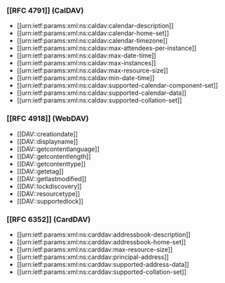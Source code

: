 <!-- --- title: List of DAV properties -->

### [[RFC 4791]] (CalDAV)

* [[urn:ietf:params:xml:ns:caldav:calendar-description]]
* [[urn:ietf:params:xml:ns:caldav:calendar-home-set]]
* [[urn:ietf:params:xml:ns:caldav:calendar-timezone]]
* [[urn:ietf:params:xml:ns:caldav:max-attendees-per-instance]]
* [[urn:ietf:params:xml:ns:caldav:max-date-time]]
* [[urn:ietf:params:xml:ns:caldav:max-instances]]
* [[urn:ietf:params:xml:ns:caldav:max-resource-size]]
* [[urn:ietf:params:xml:ns:caldav:min-date-time]]
* [[urn:ietf:params:xml:ns:caldav:supported-calendar-component-set]]
* [[urn:ietf:params:xml:ns:caldav:supported-calendar-data]]
* [[urn:ietf:params:xml:ns:caldav:supported-collation-set]]

### [[RFC 4918]] (WebDAV)

* [[DAV::creationdate]]
* [[DAV::displayname]]
* [[DAV::getcontentlanguage]]
* [[DAV::getcontentlength]]
* [[DAV::getcontenttype]]
* [[DAV::getetag]]
* [[DAV::getlastmodified]]
* [[DAV::lockdiscovery]]
* [[DAV::resourcetype]]
* [[DAV::supportedlock]]

### [[RFC 6352]] (CardDAV)

* [[urn:ietf:params:xml:ns:carddav:addressbook-description]]
* [[urn:ietf:params:xml:ns:carddav:addressbook-home-set]]
* [[urn:ietf:params:xml:ns:carddav:max-resource-size]]
* [[urn:ietf:params:xml:ns:carddav:principal-address]]
* [[urn:ietf:params:xml:ns:carddav:supported-address-data]]
* [[urn:ietf:params:xml:ns:carddav:supported-collation-set]] 
